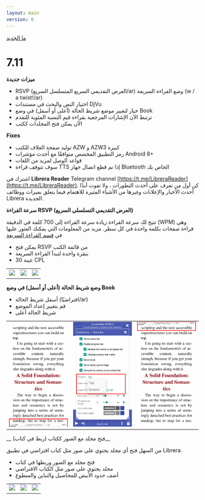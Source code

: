 ```yaml
---
layout: main
version: 6
---
```

[ما الجديد](/wiki/what-is-new/ar)

# 7.11

__ميزات جديدة__

* RSVP (العرض التقديمي السريع المتسلسل السريع/ar) وضع القراءة السريعة (w / a twist!/ar)
* اختيار النص والبحث في مستندات DjVu
* خيار لتغيير موضع شريط الحالة (أعلى أو أسفل) في وضع Book
* ترتبط الآن الإشارات المرجعية بقراءة قيم النسبة المئوية للتقدم
* الآن يمكن فتح المجلدات ككتب

__Fixes__

* توليد صفحة الغلاف للكتب AZW و AZW3 كبيرة
* رمز التطبيق المخصص متوافقًا مع أحدث مؤشرات Android 8+
* قواعد الوصل لمزيد من اللغات
* سوف تتوقف قراءة TTS إذا تم قطع اتصال جهاز Bluetooth الخاص بك

اشترك في __Librera Reader__ Telegram channel [https://t.me/LibreraReader](https://t.me/LibreraReader). كن أول من تعرف على أحدث التطورات ، ولا تفوت أبدًا أحدث الأخبار والإعلانات وغيرها من الأشياء المثيرة للاهتمام فيما يتعلق بميزات ووظائف Librera الجديدة.


__سرعة القراءة RSVP (العرض التقديمي التسلسلي السريع)__

تتيح لك سرعة القراءة زيادة سرعة القراءة إلى 700 كلمة في الدقيقة (WPM) وهي قراءة صفحات بكلمة واحدة في كل سطر.
مزيد من المعلومات التي يمكنك العثور عليها في [قسم القراءة السريعة](/wiki/manual/Rapid-Serial-Visual-Presentation/ar)


* يمكن فتح RSVP من قائمة الكتب
* بنقرة واحدة لتبدأ القراءة السريعة
* 30 عينة CPL

||||
|-|-|-|
|![](/wiki/manual/Rapid-Serial-Visual-Presentation/1.png)|![](/wiki/manual/Rapid-Serial-Visual-Presentation/2.png)|![](/wiki/manual/Rapid-Serial-Visual-Presentation/3.png)|

__وضع شريط الحالة (أعلى أو أسفل) في وضع Book__

* أسفل شريط الحالة (افتراضيًا/ar)
* قم بتغيير إعداد الموضع
* شريط الحالة أعلى

||||
|-|-|-|
|![](1.png)|![](2.png)|![](3.png)|


__ فتح مجلد مع الصور ككتاب (ربط في كتاب)__

من السهل فتح أي مجلد يحتوي على صور مثل كتاب افتراضي في تطبيق Librera.


* فتح مجلد مع الصور وربطها في كتاب
* مجلد يحتوي على صور مثل الكتاب الافتراضي
* أضف حدود الأبيض للمحاصيل والتباين والسطوع

||||
|-|-|-|
|![](/wiki/manual/Open-Folder-With-Images-As-A-Book/1.png)|![](/wiki/manual/Open-Folder-With-Images-As-A-Book/2.png)|![](/wiki/manual/Open-Folder-With-Images-As-A-Book/3.png)|



